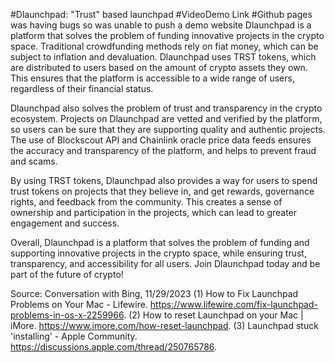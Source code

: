 #Dlaunchpad: "Trust" based launchpad
#VideoDemo Link 
#Github pages was having bugs so was unable to push a demo website
Dlaunchpad is a platform that solves the problem of funding innovative projects in the crypto space. Traditional crowdfunding methods rely on fiat money, which can be subject to inflation and devaluation. Dlaunchpad uses TRST tokens, which are distributed to users based on the amount of crypto assets they own. This ensures that the platform is accessible to a wide range of users, regardless of their financial status.

Dlaunchpad also solves the problem of trust and transparency in the crypto ecosystem. Projects on Dlaunchpad are vetted and verified by the platform, so users can be sure that they are supporting quality and authentic projects. The use of Blockscout API and Chainlink oracle price data feeds ensures the accuracy and transparency of the platform, and helps to prevent fraud and scams.

By using TRST tokens, Dlaunchpad also provides a way for users to spend trust tokens on projects that they believe in, and get rewards, governance rights, and feedback from the community. This creates a sense of ownership and participation in the projects, which can lead to greater engagement and success.

Overall, Dlaunchpad is a platform that solves the problem of funding and supporting innovative projects in the crypto space, while ensuring trust, transparency, and accessibility for all users. Join Dlaunchpad today and be part of the future of crypto!

Source: Conversation with Bing, 11/29/2023
(1) How to Fix Launchpad Problems on Your Mac - Lifewire. https://www.lifewire.com/fix-launchpad-problems-in-os-x-2259966.
(2) How to reset Launchpad on your Mac | iMore. https://www.imore.com/how-reset-launchpad.
(3) Launchpad stuck 'installing' - Apple Community. https://discussions.apple.com/thread/250765786.
